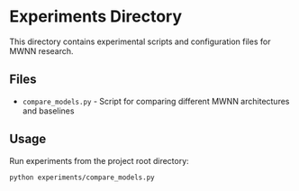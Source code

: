 # Experiments Directory

This directory contains experimental scripts and configuration files for MWNN research.

## Files

- `compare_models.py` - Script for comparing different MWNN architectures and baselines

## Usage

Run experiments from the project root directory:

```bash
python experiments/compare_models.py
```
